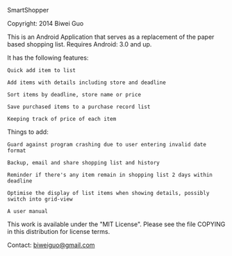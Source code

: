 SmartShopper

Copyright: 2014 Biwei Guo

This is an Android Application that serves as a replacement of the paper based shopping list. Requires Android: 3.0 and up.

It has the following features: 

	Quick add item to list
	
	Add items with details including store and deadline
	
	Sort items by deadline, store name or price
	
	Save purchased items to a purchase record list
	
	Keeping track of price of each item
		
Things to add:

	Guard against program crashing due to user entering invalid date format

	Backup, email and share shopping list and history 
	
	Reminder if there's any item remain in shopping list 2 days within deadline
	
	Optimise the display of list items when showing details, possibly switch into grid-view
	
	A user manual
		
This work is available under the "MIT License". Please see the file COPYING in this distribution for license terms.

Contact: biweiguo@gmail.com
